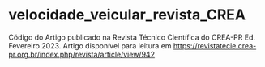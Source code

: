 # velocidade_veicular_revista_CREA
Código do Artigo publicado na Revista Técnico Científica do CREA-PR Ed. Fevereiro 2023. Artigo disponível para leitura em https://revistatecie.crea-pr.org.br/index.php/revista/article/view/942
